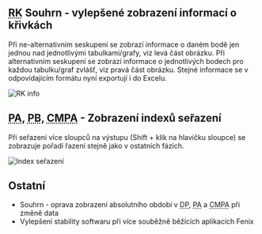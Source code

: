 ﻿---
categories: [fenix]
layout: fenix
---
## <abbr title="Reachové křivky">RK</abbr> Souhrn - vylepšené zobrazení informací o křivkách
Při ne-alternativním seskupení se zobrazí informace o daném bodě jen jednou nad jednotlivými tabulkami/grafy, viz levá část obrázku.
Při alternativním seskupení se zobrazí informace o jednotlivých bodech pro každou tabulku/graf zvlášť, viz pravá část obrázku.
Stejné informace se v odpovídajícím formátu nyní exportují i do Excelu.

![RK info]({{site.url}}/data/rk_souhrn_info.png "RK info")

## <abbr title="Postanalýza">PA</abbr>, <abbr title="Postbuy">PB</abbr>, <abbr title="Crossmediální-Postanalýza">CMPA</abbr> - Zobrazení indexů seřazení

Při seřazení více sloupců na výstupu (Shift + klik na hlavičku sloupce) se zobrazuje pořadí řazení stejně jako v ostatních fázích.

![Index seřazení]({{site.url}}/data/sort_index.png "Index seřazení")

## Ostatní
<ul>
	<li>Souhrn - oprava zobrazení absolutního období v <abbr title="Detailní plán">DP</abbr>, <abbr title="Postanalýza">PA</abbr> a <abbr title="Crossmediální-Postanalýza">CMPA</abbr> při změně data</li>
	<li>Vylepšení stability softwaru při více souběžně běžících aplikacích Fenix</li>
</ul>
